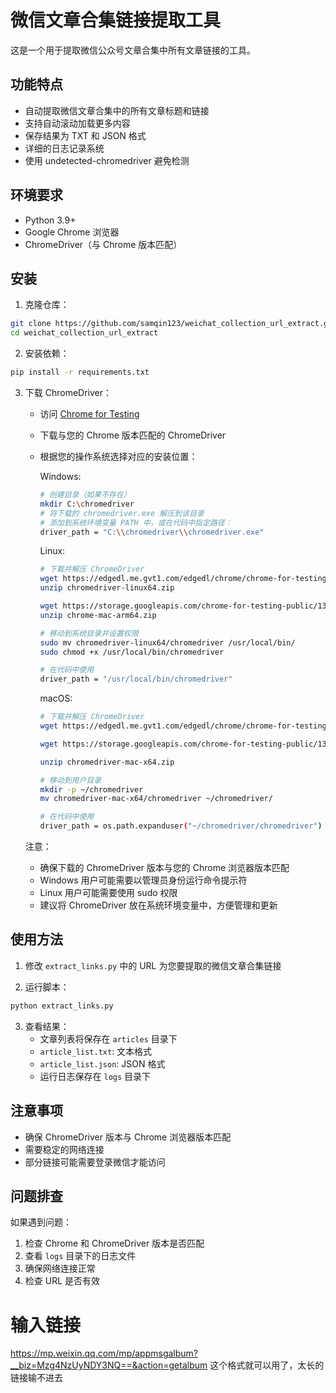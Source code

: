 # 微信文章合集链接提取工具

这是一个用于提取微信公众号文章合集中所有文章链接的工具。

## 功能特点

- 自动提取微信文章合集中的所有文章标题和链接
- 支持自动滚动加载更多内容
- 保存结果为 TXT 和 JSON 格式
- 详细的日志记录系统
- 使用 undetected-chromedriver 避免检测

## 环境要求

- Python 3.9+
- Google Chrome 浏览器
- ChromeDriver（与 Chrome 版本匹配）

## 安装

1. 克隆仓库：
```bash
git clone https://github.com/samqin123/weichat_collection_url_extract.git
cd weichat_collection_url_extract
```

2. 安装依赖：
```bash
pip install -r requirements.txt
```

3. 下载 ChromeDriver：
   - 访问 [Chrome for Testing](https://googlechromelabs.github.io/chrome-for-testing/)
   - 下载与您的 Chrome 版本匹配的 ChromeDriver
   - 根据您的操作系统选择对应的安装位置：

     Windows:
     ```bash
     # 创建目录（如果不存在）
     mkdir C:\chromedriver
     # 将下载的 chromedriver.exe 解压到该目录
     # 添加到系统环境变量 PATH 中，或在代码中指定路径：
     driver_path = "C:\\chromedriver\\chromedriver.exe"
     ```

     Linux:
     ```bash
     # 下载并解压 ChromeDriver
     wget https://edgedl.me.gvt1.com/edgedl/chrome/chrome-for-testing/120.0.6099.109/linux64/chromedriver-linux64.zip
     unzip chromedriver-linux64.zip

     wget https://storage.googleapis.com/chrome-for-testing-public/134.0.6998.90/mac-arm64/chrome-mac-arm64.zip
     unzip chrome-mac-arm64.zip
     
     # 移动到系统目录并设置权限
     sudo mv chromedriver-linux64/chromedriver /usr/local/bin/
     sudo chmod +x /usr/local/bin/chromedriver
     
     # 在代码中使用
     driver_path = "/usr/local/bin/chromedriver"
     ```

     macOS:
     ```bash
     # 下载并解压 ChromeDriver
     wget https://edgedl.me.gvt1.com/edgedl/chrome/chrome-for-testing/120.0.6099.109/mac-x64/chromedriver-mac-x64.zip

     wget https://storage.googleapis.com/chrome-for-testing-public/134.0.6998.90/mac-x64/chromedriver-mac-x64.zip

     unzip chromedriver-mac-x64.zip
     
     # 移动到用户目录
     mkdir -p ~/chromedriver
     mv chromedriver-mac-x64/chromedriver ~/chromedriver/
     
     # 在代码中使用
     driver_path = os.path.expanduser("~/chromedriver/chromedriver")
     ```

   注意：
   - 确保下载的 ChromeDriver 版本与您的 Chrome 浏览器版本匹配
   - Windows 用户可能需要以管理员身份运行命令提示符
   - Linux 用户可能需要使用 sudo 权限
   - 建议将 ChromeDriver 放在系统环境变量中，方便管理和更新

## 使用方法

1. 修改 `extract_links.py` 中的 URL 为您要提取的微信文章合集链接

2. 运行脚本：
```bash
python extract_links.py
```

3. 查看结果：
   - 文章列表将保存在 `articles` 目录下
   - `article_list.txt`: 文本格式
   - `article_list.json`: JSON 格式
   - 运行日志保存在 `logs` 目录下

## 注意事项

- 确保 ChromeDriver 版本与 Chrome 浏览器版本匹配
- 需要稳定的网络连接
- 部分链接可能需要登录微信才能访问

## 问题排查

如果遇到问题：
1. 检查 Chrome 和 ChromeDriver 版本是否匹配
2. 查看 `logs` 目录下的日志文件
3. 确保网络连接正常
4. 检查 URL 是否有效

# 输入链接
https://mp.weixin.qq.com/mp/appmsgalbum?__biz=Mzg4NzUyNDY3NQ==&action=getalbum 
这个格式就可以用了，太长的链接输不进去

